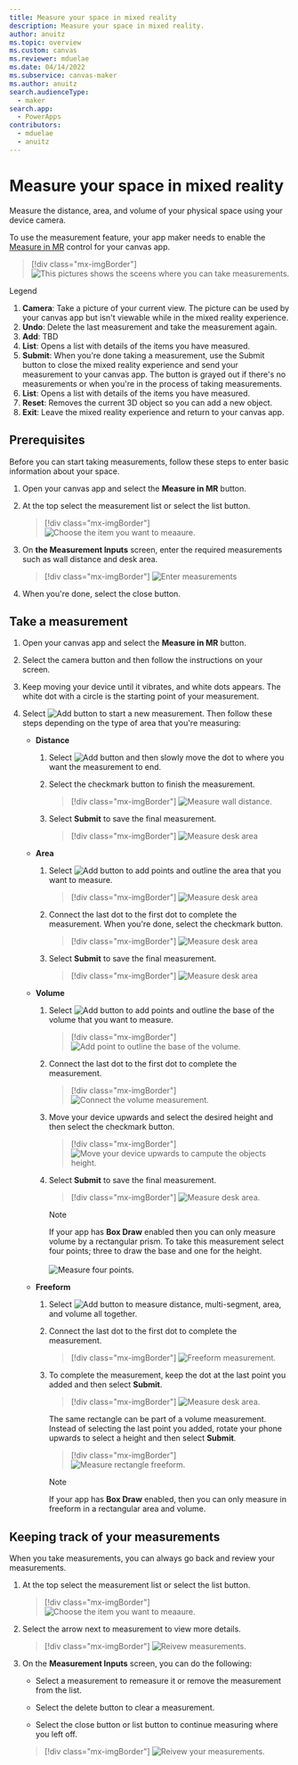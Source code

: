 ```yaml
---
title: Measure your space in mixed reality
description: Measure your space in mixed reality.
author: anuitz
ms.topic: overview
ms.custom: canvas
ms.reviewer: mduelae
ms.date: 04/14/2022
ms.subservice: canvas-maker
ms.author: anuitz
search.audienceType: 
  - maker
search.app: 
  - PowerApps
contributors:
  - mduelae
  - anuitz
---
```


# Measure your space in mixed reality

Measure the distance, area, and volume of your physical space using your device camera.

To use the measurement feature, your app maker needs to enable the [Measure in MR](mixed-reality-component-measure-distance.md) control for your canvas app.

   > [!div class="mx-imgBorder"]
   > ![This pictures shows the sceens where you can take measurements.](./media/mr-measurement/measurement-legend.png)


Legend

1. **Camera**: Take a picture of your current view. The picture can be used by your 
canvas app but isn't viewable while in the mixed reality experience.
2. **Undo**: Delete the last measurement and take the measurement again.
3. **Add**: TBD
4. **List**: Opens a list with details of the items you have measured. 
5. **Submit**: When you're done taking a measurement, use the Submit button to close the mixed reality experience and send your measurement to your canvas app. The button is grayed out if there's no measurements or when you're in the process of taking measurements. 
6. **List**: Opens a list with details of the items you have measured. 
7. **Reset**: Removes the current 3D object so you can add a new object.
8. **Exit**: Leave the mixed reality experience and return to your canvas app.

## Prerequisites

Before you can start taking measurements, follow these steps to enter basic information about your space.

1. Open your canvas app and select the **Measure in MR** button.
2. At the top select the measurement list or select the list button.
 
   > [!div class="mx-imgBorder"]
   > ![Choose the item you want to meaaure.](./media/mr-measurement/measure-4.png)

3. On **the Measurement Inputs** screen, enter the required measurements such as wall distance and desk area.
   
   > [!div class="mx-imgBorder"]
   > ![Enter measurements](./media/mr-measurement/measurement-inputs-5.png)

4. When you're done, select the close button.

## Take a measurement

1. Open your canvas app and select the **Measure in MR** button.

2. Select the camera button and then follow the instructions on your screen.

3. Keep moving your device until it vibrates, and white dots appears. The white dot with a circle is the starting point of your measurement.

4. Select ![Add button](./media/mr-measurement/add-button-8.png) to start a new measurement. Then follow these steps depending on the type of area that you're measuring:

   - **Distance**
     1. Select ![Add button](./media/mr-measurement/add-button-8.png) and then slowly move the dot to where you want the measurement to end. 
     2. Select the checkmark button to finish the measurement. 
    
        > [!div class="mx-imgBorder"]
        > ![Measure wall distance.](./media/mr-measurement/distance-9.png)
       
      3. Select **Submit** to save the final measurement.
         > [!div class="mx-imgBorder"]
         > ![Measure desk area](./media/mr-measurement/distance-final-measurement-10.png)
   
   - **Area**
      1. Select ![Add button](./media/mr-measurement/add-button-8.png) to add points and outline the area that you want to measure.
         > [!div class="mx-imgBorder"]
         > ![Measure desk area](./media/mr-measurement/area-choose-points-12.png)

      2. Connect the last dot to the first dot to complete the measurement. When you're done, select the checkmark button.
         > [!div class="mx-imgBorder"]
         > ![Measure desk area](./media/mr-measurement/area-endpoint-13.png)

      3. Select **Submit** to save the final measurement.
         > [!div class="mx-imgBorder"]
         > ![Measure desk area](./media/mr-measurement/area-final-measurement-14.png)

    - **Volume** 
      1. Select ![Add button](./media/mr-measurement/add-button-8.png) to add points and outline the base of the volume that you want to measure.
         > [!div class="mx-imgBorder"]
         > ![Add point to outline the base of the volume.](./media/mr-measurement/volume-add-points-15.png)
      
      2. Connect the last dot to the first dot to complete the measurement. 
         > [!div class="mx-imgBorder"]
         > ![Connect the volume measurement.](./media/mr-measurement/volume-complete-measurement-16.png)

      3. Move your device upwards and select the desired height and then select the checkmark button. 
         > [!div class="mx-imgBorder"]
         > ![Move your device upwards to campute the objects height.](./media/mr-measurement/volume-upwards-17.png) 
        
       4. Select **Submit** to save the final measurement.
          > [!div class="mx-imgBorder"]
          > ![Measure desk area.](./media/mr-measurement/area-submint-18.png)  
     
          > [!NOTE]
          > If your app has **Box Draw** enabled then you can only measure volume by a rectangular prism. To take this measurement select four points; three to draw the base and one for the height.<br><br>
            ![Measure four points.](./media/mr-measurement/measure-four-points.png)

    - **Freeform** 
       1. Select ![Add button](./media/mr-measurement/add-button-8.png) to measure distance, multi-segment, area, and volume all together. 
       2. Connect the last dot to the first dot to complete the measurement.
          > [!div class="mx-imgBorder"]
          > ![Freeform measurement.](./media/mr-measurement/measure-freeform.png)  
     
      4. To complete the measurement, keep the dot at the last point you added and then select **Submit**.
          > [!div class="mx-imgBorder"]
          > ![Measure desk area.](./media/mr-measurement/measure-form-submint.png)  
                 
          The same rectangle can be part of a volume measurement. Instead of selecting the last point you added, rotate your phone upwards to select a height and then select **Submit**.
           > [!div class="mx-imgBorder"]
           > ![Measure rectangle freeform.](./media/mr-measurement/rectangle-freeform.png)

          > [!NOTE]
          > If your app has **Box Draw** enabled, then you can only measure in freeform in a rectangular area and volume.


## Keeping track of your measurements

When you take measurements, you can always go back and review your measurements.

1. At the top select the measurement list or select the list button.
   
   > [!div class="mx-imgBorder"]
   > ![Choose the item you want to meaaure.](./media/mr-measurement/measure-4.png)

2. Select the arrow next to measurement to view more details.
   
   > [!div class="mx-imgBorder"]
   > ![Reivew measurements.](./media/mr-measurement/review-measurements.png)

3. On the **Measurement Inputs** screen, you can do the following:

    - Select a measurement to remeasure it or remove the measurement from the list.

    - Select the delete button to clear a measurement.

    - Select the close button or list button to continue measuring where you left off.
     > [!div class="mx-imgBorder"]
     > ![Reivew your measurements.](./media/mr-measurement/measurement-input.png)


